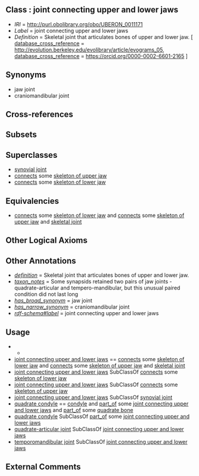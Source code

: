 
## Class : joint connecting upper and lower jaws

 * *IRI* = http://purl.obolibrary.org/obo/UBERON_0011171
 * *Label* = joint connecting upper and lower jaws
 * *Definition* = Skeletal joint that articulates bones of upper and lower jaw. [ [database_cross_reference](../../ef/oboInOwl#hasDbXref.md) = http://evolution.berkeley.edu/evolibrary/article/evograms_05, [database_cross_reference](../../ef/oboInOwl#hasDbXref.md) = https://orcid.org/0000-0002-6601-2165 ]

## Synonyms

 * jaw joint
 * craniomandibular joint

## Cross-references


## Subsets


## Superclasses

 * [synovial joint](../../UBERON/17/UBERON_0002217.md)
 * [connects](../../RO/76/RO_0002176.md) some [skeleton of upper jaw](../../UBERON/77/UBERON_0003277.md)
 * [connects](../../RO/76/RO_0002176.md) some [skeleton of lower jaw](../../UBERON/78/UBERON_0003278.md)

## Equivalencies

 * [connects](../../RO/76/RO_0002176.md) some [skeleton of lower jaw](../../UBERON/78/UBERON_0003278.md) and [connects](../../RO/76/RO_0002176.md) some [skeleton of upper jaw](../../UBERON/77/UBERON_0003277.md) and [skeletal joint](../../UBERON/82/UBERON_0000982.md)

## Other Logical Axioms


## Other Annotations

 * *[definition](../../IAO/15/IAO_0000115.md)* = Skeletal joint that articulates bones of upper and lower jaw.
 * *[taxon_notes](../../UBPROP/08/UBPROP_0000008.md)* = Some synapsids retained two pairs of jaw joints - quadrate-articular and tempero-mandibular, but this unusual paired condition did not last long
 * *[has_broad_synonym](../../ym/oboInOwl#hasBroadSynonym.md)* = jaw joint
 * *[has_narrow_synonym](../../ym/oboInOwl#hasNarrowSynonym.md)* = craniomandibular joint
 * *[rdf-schema#label](../../el/rdf-schema#label.md)* = joint connecting upper and lower jaws

## Usage

 * -
 * [joint connecting upper and lower jaws](../../UBERON/71/UBERON_0011171.md) == [connects](../../RO/76/RO_0002176.md) some [skeleton of lower jaw](../../UBERON/78/UBERON_0003278.md) and [connects](../../RO/76/RO_0002176.md) some [skeleton of upper jaw](../../UBERON/77/UBERON_0003277.md) and [skeletal joint](../../UBERON/82/UBERON_0000982.md)
 * [joint connecting upper and lower jaws](../../UBERON/71/UBERON_0011171.md) SubClassOf [connects](../../RO/76/RO_0002176.md) some [skeleton of lower jaw](../../UBERON/78/UBERON_0003278.md)
 * [joint connecting upper and lower jaws](../../UBERON/71/UBERON_0011171.md) SubClassOf [connects](../../RO/76/RO_0002176.md) some [skeleton of upper jaw](../../UBERON/77/UBERON_0003277.md)
 * [joint connecting upper and lower jaws](../../UBERON/71/UBERON_0011171.md) SubClassOf [synovial joint](../../UBERON/17/UBERON_0002217.md)
 * [quadrate condyle](../../UBERON/53/UBERON_0018353.md) == [condyle](../../UBERON/79/UBERON_0009979.md) and [part_of](../../BFO/50/BFO_0000050.md) some [joint connecting upper and lower jaws](../../UBERON/71/UBERON_0011171.md) and [part_of](../../BFO/50/BFO_0000050.md) some [quadrate bone](../../UBERON/97/UBERON_0006597.md)
 * [quadrate condyle](../../UBERON/53/UBERON_0018353.md) SubClassOf [part_of](../../BFO/50/BFO_0000050.md) some [joint connecting upper and lower jaws](../../UBERON/71/UBERON_0011171.md)
 * [quadrate-articular joint](../../UBERON/70/UBERON_0011170.md) SubClassOf [joint connecting upper and lower jaws](../../UBERON/71/UBERON_0011171.md)
 * [temporomandibular joint](../../UBERON/00/UBERON_0003700.md) SubClassOf [joint connecting upper and lower jaws](../../UBERON/71/UBERON_0011171.md)

## External Comments

